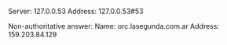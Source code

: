 Server:		127.0.0.53
Address:	127.0.0.53#53

Non-authoritative answer:
Name:	orc.lasegunda.com.ar
Address: 159.203.84.129

